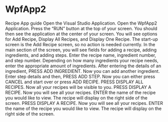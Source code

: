 # WpfApp2
Recipe App guide
Open the Visual Studio Application.
Open the WpfApp2 Application.
Press the “RUN” button at the top of your screen.
You should then see the application at the center of your screen.
You will see options for Add Recipe, Display All Recipes, and Display One Recipe.
The start-up screen is the Add Recipe screen, so no action is needed currently.
In the main section of the screen, you will see fields for adding a recipe, adding ingredients, and adding steps.
Enter the recipe name, ingredient number, and step number.
Depending on how many ingredients your recipe needs, enter the appropriate amount of ingredients. After entering the details of an ingredient, PRESS ADD INGREDIENT.
Now you can add another ingredient. 
Enter step details and then, PRESS ADD STEP.
Now you can either press CANCEL and start over or press ADD RECIPE. 
PRESS DISPLAY ALL RECIPES.
Now all your recipes will be visible to you.
PRESS DISPLAY A RECIPE.
Now you will see all your recipes.
ENTER the name of the recipe you would like to view.
The recipe will display on the right side of the screen.
PRESS DISPLAY A RECIPE.
Now you will see all your recipes.
ENTER the name of the recipe you would like to view.
The recipe will display on the right side of the screen.
